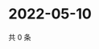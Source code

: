 # 2022-05-10

共 0 条

<!-- BEGIN WEIBO -->
<!-- 最后更新时间 Tue May 10 2022 11:22:56 GMT+0800 (China Standard Time) -->

<!-- END WEIBO -->
